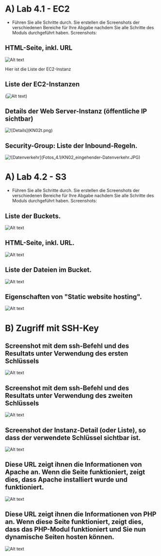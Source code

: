 # A) Lab 4.1 - EC2

- Führen Sie alle Schritte durch. Sie erstellen die Screenshots der verschiedenen Bereiche für Ihre
Abgabe nachdem Sie alle Schritte des Moduls durchgeführt haben. Screenshots:

## HTML-Seite, inkl. URL

![Alt text](KN02.png)

Hier ist die Liste der EC2-Instanz

## Liste der EC2-Instanzen

(![Alt text](<liste ec2 instanz.png>))

## Details der Web Server-Instanz (öffentliche IP sichtbar)

![!\[Details\](KN02t.png)](../KN02t.png)

## Security-Group: Liste der Inbound-Regeln.

![!\[Datenverkehr\](Fotos_4.1/KN02_eingehender-Datenverkehr.JPG)](<../security rule kn02.png>)

# A) Lab 4.2 - S3

- Führen Sie alle Schritte durch. Sie erstellen die Screenshots der verschiedenen Bereiche für Ihre
Abgabe nachdem Sie alle Schritte des Moduls durchgeführt haben. Screenshots:

## Liste der Buckets.

![Alt text](<Screenshot 2023-09-05 153854.png>)

## HTML-Seite, inkl. URL.

![Alt text](<Screenshot 2023-09-05 153817.png>)

## Liste der Dateien im Bucket.

![Alt text](<Screenshot 2023-09-05 153916.png>)

## Eigenschaften von "Static website hosting".

![Alt text](<Screenshot 2023-09-05 154026.png>)


# B) Zugriff mit SSH-Key

## Screenshot mit dem ssh-Befehl und des Resultats unter Verwendung des ersten Schlüssels

![Alt text](<Schlüssel 1.png>)


## Screenshot mit dem ssh-Befehl und des Resultats unter Verwendung des zweiten Schlüssels

![Alt text](<schlüssel 2.png>)

## Screenshot der Instanz-Detail (oder Liste), so dass der verwendete Schlüssel sichtbar ist.

![Alt text](<key zeigen fpr ssh-1.png>)


## Diese URL zeigt ihnen die Informationen von Apache an. Wenn die Seite funktioniert, zeigt dies, dass Apache installiert wurde und funktioniert.

![Alt text](<Html seite beweis.png>)

## Diese URL zeigt ihnen die Informationen von PHP an. Wenn diese Seite funktioniert, zeigt dies, dass das PHP-Modul funktioniert und Sie nun dynamische Seiten hosten können.

![Alt text](<Screenshot 2023-09-05 153817-1.png>)

